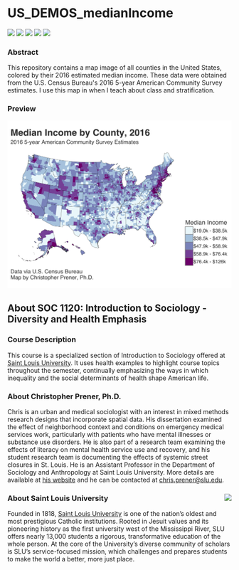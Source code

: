 # US_DEMOS_medianIncome

[![](https://img.shields.io/badge/extent-united%20states-red.svg)](https://github.com/slu-soc1120/US_DEMOS_medianIncome/)
[![](https://img.shields.io/badge/category-census%20geography-orange.svg)](https://github.com/slu-soc1120/US_DEMOS_medianIncome/)
[![](https://img.shields.io/github/release/slu-soc1120/US_DEMOS_medianIncome.svg?label=version)](https://github.com/slu-soc1120/US_DEMOS_medianIncome/releases)
[![](https://img.shields.io/github/last-commit/slu-soc1120/US_DEMOS_medianIncome.svg)](https://github.com/slu-soc1120/US_DEMOS_medianIncome/commits/master)
[![](https://img.shields.io/github/repo-size/slu-soc1120/US_DEMOS_medianIncome.svg)](https://github.com/slu-soc1120/US_DEMOS_medianIncome/)

### Abstract
This repository contains a map image of all counties in the United States, colored by their 2016 estimated median income. These data were obtained from the U.S. Census Bureau's 2016 5-year American Community Survey estimates. I use this map in when I teach about class and stratification.

### Preview
![preview](2016/results/incomeMap16-trans.png)

## About SOC 1120: Introduction to Sociology - Diversity and Health Emphasis
### Course Description
This course is a specialized section of Introduction to Sociology offered at [Saint Louis University](http://wwww.slu.edu). It uses health examples to highlight course topics throughout the semester, continually emphasizing the ways in which inequality and the social determinants of health shape American life.

### About Christopher Prener, Ph.D.
Chris is an urban and medical sociologist with an interest in mixed methods research designs that incorporate spatial data. His dissertation examined the effect of neighborhood context and conditions on emergency medical services work, particularly with patients who have mental illnesses or substance use disorders. He is also part of a research team examining the effects of literacy on mental health service use and recovery, and his student research team is documenting the effects of systemic street closures in St. Louis. He is an Assistant Professor in the Department of Sociology and Anthropology at Saint Louis University. More details are available at [his website](https://chris-prener.github.io) and he can be contacted at [chris.prener@slu.edu](mailto:chris.prener@slu.edu).

### About Saint Louis University <img src="https://slu-soc5650.github.io/images/sluLogo.png" align="right" />
Founded in 1818, [Saint Louis University](http://wwww.slu.edu) is one of the nation’s oldest and most prestigious Catholic institutions. Rooted in Jesuit values and its pioneering history as the first university west of the Mississippi River, SLU offers nearly 13,000 students a rigorous, transformative education of the whole person. At the core of the University’s diverse community of scholars is SLU’s service-focused mission, which challenges and prepares students to make the world a better, more just place.
